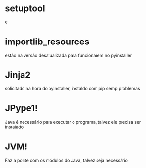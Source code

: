 # setuptool 
e 
# importlib_resources 

estão na versão desatualizada para funcionarem no pyinstaller

# Jinja2

solicitado na hora do pyinstaller, instaldo com pip semp problemas

# JPype1!

Java é necessário para executar o programa, talvez ele precisa ser instalado

# JVM!

Faz a ponte com os módulos do Java, talvez seja necessário
